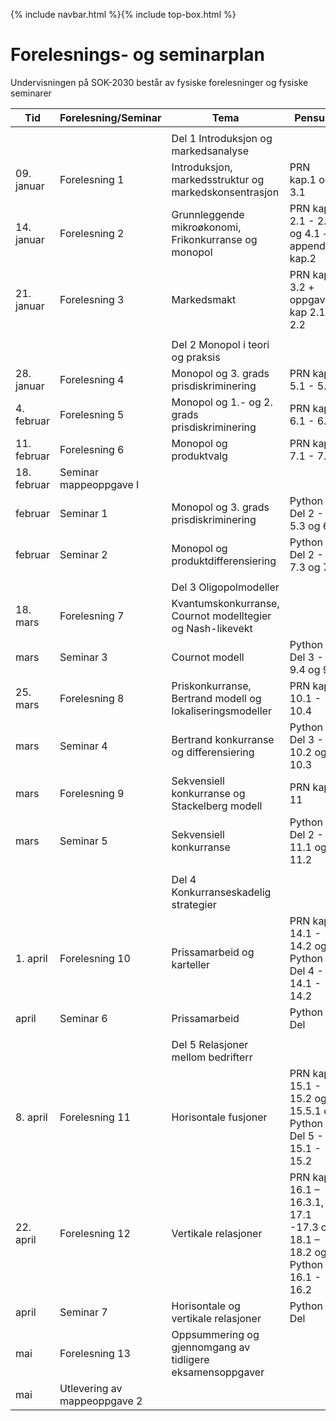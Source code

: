 {% include navbar.html %}{% include top-box.html %}
# Forelesnings- og seminarplan  
Undervisningen på SOK-2030 består av fysiske forelesninger og fysiske seminarer






| Tid        | Forelesning/Seminar      | Tema                   | Pensum |    Ressurser |       
|------------|--------------|------------------------|-------------------|-------|      
|   |    |   |   |
|            |  |Del 1 Introduksjon og markedsanalyse|    |
|09. januar  |Forelesning 1 |Introduksjon, markedsstruktur og markedskonsentrasjon            |PRN kap.1 og 3.1  |[Forelesning 1](/Forelesning 1 - introduksjon.pdf)|    
|14. januar  |Forelesning 2 |Grunnleggende mikroøkonomi, Frikonkurranse og monopol |PRN kap. 2.1 - 2.2 og 4.1 + appendiks kap.2||
|21. januar  |Forelesning 3  |Markedsmakt |PRN kap. 3.2 + oppgaver kap 2.1 - 2.2 | |
|   |   |  |
|            |              |Del 2 Monopol i teori og praksis|    |
|28. januar  |Forelesning 4 |Monopol og 3. grads prisdiskriminering      |PRN kap. 5.1 - 5.5|  |
|4. februar |Forelesning 5|Monopol og 1.- og 2. grads prisdiskriminering|PRN kap. 6.1 - 6.3 |  |  
|11. februar |Forelesning 6|Monopol og produktvalg|PRN kap. 7.1 - 7.5 | |
|18. februar |Seminar mappeoppgave I | | | |
|februar |Seminar 1 |Monopol og 3. grads prisdiskriminering |Python Del 2 - 5.3 og 6.1 | |
| februar |Seminar 2|Monopol og produktdifferensiering| Python Del 2 - 7.3 og 7.5| | 
|  |   |   |
|            |              |Del 3 Oligopolmodeller|    |
|18. mars|Forelesning 7 |Kvantumskonkurranse, Cournot modelltegier og Nash-likevekt   ||
|mars |Seminar 3|Cournot modell|Python Del 3 - 9.4 og 9.5| |
|25. mars  |Forelesning 8 |Priskonkurranse, Bertrand modell og lokaliseringsmodeller |PRN kap. 10.1 - 10.4 | |
|mars|Seminar 4|Bertrand konkurranse og differensiering| Python Del 3 - 10.2 og 10.3| | 
| mars |Forelesning 9|Sekvensiell konkurranse og Stackelberg modell |PRN kap. 11 |    |
| mars |Seminar 5| Sekvensiell konkurranse|  Python Del 2 - 11.1 og 11.2 |   |   
|   |   |  |
|            |              |Del 4 Konkurranseskadelig strategier|    |
|1. april|Forelesning 10 |Prissamarbeid og karteller  |PRN kap. 14.1 - 14.2 og Python Del 4 - 14.1 - 14.2| |
| april |Seminar 6| Prissamarbeid|  Python Del  |   |   
  |   |   | |
|      |      |Del 5 Relasjoner mellom bedrifterr|    |
|8. april|Forelesning 11 |Horisontale fusjoner          |PRN kap. 15.1 - 15.2 og 15.5.1 og Python Del 5 - 15.1 - 15.2  |  |
|22. april|Forelesning 12|Vertikale relasjoner |PRN kap. 16.1 – 16.3.1, 17.1 -17.3 og 18.1 – 18.2 og Python 16.1 - 16.2| |
|april |Seminar 7|Horisontale og vertikale relasjoner|  Python Del  |   |   
|mai|Forelesning 13|Oppsummering og gjennomgang av tidligere eksamensoppgaver  ||   
|mai| Utlevering av mappeoppgave 2|  |  |




